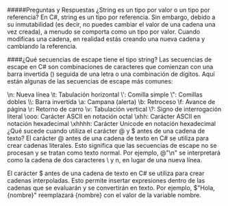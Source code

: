 #####Preguntas y Respuestas
¿String es un tipo por valor o un tipo por referencia?
En C#, string es un tipo por referencia. Sin embargo, debido a su inmutabilidad (es decir, no puedes cambiar el valor de una cadena una vez creada), a menudo se comporta como un tipo por valor. Cuando modificas una cadena, en realidad estás creando una nueva cadena y cambiando la referencia.

####¿Qué secuencias de escape tiene el tipo string?
Las secuencias de escape en C# son combinaciones de caracteres que comienzan con una barra invertida (\) seguida de una letra o una combinación de dígitos. Aquí están algunas de las secuencias de escape más comunes:

\\n: Nueva línea
\\t: Tabulación horizontal
\\': Comilla simple
\\": Comillas dobles
\\\\: Barra invertida
\\a: Campana (alerta)
\\b: Retroceso
\\f: Avance de página
\\r: Retorno de carro
\\v: Tabulación vertical
\\?: Signo de interrogación literal
\\ooo: Carácter ASCII en notación octal
\\xhh: Carácter ASCII en notación hexadecimal
\\xhhhh: Carácter Unicode en notación hexadecimal
¿Qué sucede cuando utiliza el carácter @ y $ antes de una cadena de texto?
El carácter @ antes de una cadena de texto en C# se utiliza para crear cadenas literales. Esto significa que las secuencias de escape no se procesan y se tratan como texto normal. Por ejemplo, @"\\n" se interpretará como la cadena de dos caracteres \ y n, en lugar de una nueva línea.

El carácter $ antes de una cadena de texto en C# se utiliza para crear cadenas interpoladas. Esto permite insertar expresiones dentro de las cadenas que se evaluarán y se convertirán en texto. Por ejemplo, $"Hola, {nombre}" reemplazará {nombre} con el valor de la variable nombre.
